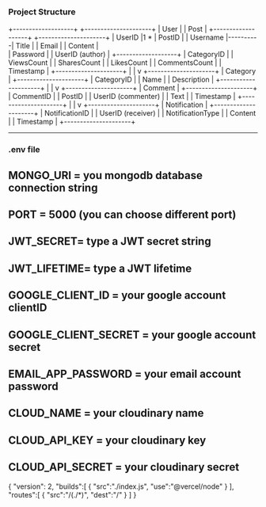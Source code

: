 ### Project Structure

+-------------------+          +---------------------+
|       User        |          |      Post           |
+-------------------+          +---------------------+
| UserID            |1      *  | PostID              |
| Username          |----------| Title               |
| Email             |          | Content             |  
| Password          |          | UserID (author)     |
+-------------------+          | CategoryID          |
                               | ViewsCount          |
                               | SharesCount         |
                               | LikesCount          |
                               | CommentsCount       |
                               | Timestamp           |
                               +---------------------+
                                     |
                                     |
                                     v
                               +---------------------+
                               |      Category       |
                               +---------------------+
                               | CategoryID          |
                               | Name                |
                               | Description         |
                               +---------------------+
                                     |
                                     |
                                     v
                               +---------------------+
                               |      Comment        |
                               +---------------------+
                               | CommentID           |
                               | PostID              |
                               | UserID (commenter)  |
                               | Text                |
                               | Timestamp           |
                               +---------------------+
                                     |
                                     |
                                     v
                               +---------------------+
                               |   Notification      |
                               +---------------------+
                               | NotificationID      |
                               | UserID (receiver)   |
                               | NotificationType   |
                               | Content             |
                               | Timestamp           |
                               +---------------------+


----------------------------------------------------------------

### .env file ####

## MONGO_URI = you mongodb database connection string
## PORT = 5000  (you can choose different port)
## JWT_SECRET= type a JWT secret string 
## JWT_LIFETIME= type a JWT lifetime

## GOOGLE_CLIENT_ID = your google account clientID
## GOOGLE_CLIENT_SECRET = your google account secret
## EMAIL_APP_PASSWORD = your email account password

## CLOUD_NAME = your cloudinary name
## CLOUD_API_KEY = your cloudinary key 
## CLOUD_API_SECRET = your cloudinary secret
{
    "version": 2,
    "builds":[
        {
            "src":"./index.js",
            "use":"@vercel/node"
        }
    ],
    "routes":[
        {
            "src":"/(./*)",
            "dest":"/"
        }
    ]
}
